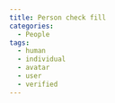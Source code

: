 ```yaml
---
title: Person check fill
categories:
  - People
tags:
  - human
  - individual
  - avatar
  - user
  - verified
---
```


